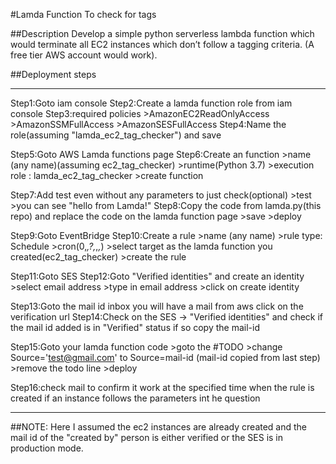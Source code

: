 #Lamda Function To check for tags

##Description
Develop a simple python serverless lambda function which would terminate all EC2 instances which don’t follow a tagging criteria. (A free tier AWS account would work).

##Deployment steps
***

Step1:Goto iam console
Step2:Create a lamda function role from iam console
Step3:required policies
    >AmazonEC2ReadOnlyAccess
    >AmazonSSMFullAccess
    >AmazonSESFullAccess
Step4:Name the role(assuming "lamda_ec2_tag_checker") and save

Step5:Goto AWS Lamda functions page
Step6:Create an function 
    >name (any name)(assuming ec2_tag_checker)
    >runtime(Python 3.7)
    >execution role : lamda_ec2_tag_checker
    >create function


Step7:Add test even without any parameters to just check(optional)
    >test 
    >you can see "hello from Lamda!"
Step8:Copy the code from lamda.py(this repo) and replace the code on the lamda function page
    >save
    >deploy



Step9:Goto EventBridge
Step10:Create a rule
    >name (any name)
    >rule type: Schedule
    >cron(0,*,?,*,*,*)
    >select target as the lamda function you created(ec2_tag_checker)
    >create the rule

Step11:Goto SES
Step12:Goto "Verified identities" and create an identity
    >select email address
    >type in email address
    >click on create identity

Step13:Goto the mail id inbox you will have a mail from aws click on the
       verification url 
Step14:Check on the SES -> "Verified identities" and check if the mail id
       added is in "Verified" status if so copy the mail-id

Step15:Goto your lamda function code
    >goto the #TODO
    >change Source='test@gmail.com' to Source=mail-id (mail-id copied from last step)
    >remove the todo line
    >deploy


Step16:check mail to confirm it work at the specified time when the rule is created 
        if an instance follows the parameters int he question 

***

##NOTE:
Here I assumed the ec2 instances are already created and the mail id of the 
"created by" person is either verified or the SES is in production mode.


